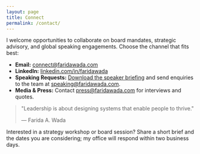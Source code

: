 ```yaml
---
layout: page
title: Connect
permalink: /contact/
---
```


I welcome opportunities to collaborate on board mandates, strategic advisory, and
global speaking engagements. Choose the channel that fits best:

- **Email:** [connect@faridawada.com](mailto:connect@faridawada.com)
- **LinkedIn:** [linkedin.com/in/faridawada](https://www.linkedin.com/in/faridawada)
- **Speaking Requests:** [Download the speaker briefing](#) and send enquiries to
  the team at speaking@faridawada.com.
- **Media & Press:** Contact press@faridawada.com for interviews and quotes.

> "Leadership is about designing systems that enable people to thrive."
>
> — Farida A. Wada

Interested in a strategy workshop or board session? Share a short brief and the
dates you are considering; my office will respond within two business days.
